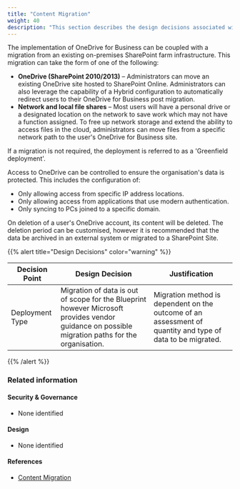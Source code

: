 ```yaml
---
title: "Content Migration"
weight: 40
description: "This section describes the design decisions associated with One Drive Content Migration for system(s) built using ASD's Blueprint for Secure Cloud."
---
```


The implementation of OneDrive for Business can be coupled with a migration from an existing on-premises SharePoint farm infrastructure. This migration can take the form of one of the following:

* **OneDrive (SharePoint 2010/2013)** – Administrators can move an existing OneDrive site hosted to SharePoint Online. Administrators can also leverage the capability of a Hybrid configuration to automatically redirect users to their OneDrive for Business post migration.
* **Network and local file shares** – Most users will have a personal drive or a designated location on the network to save work which may not have a function assigned. To free up network storage and extend the ability to access files in the cloud, administrators can move files from a specific network path to the user's OneDrive for Business site.

If a migration is not required, the deployment is referred to as a 'Greenfield deployment'.

Access to OneDrive can be controlled to ensure the organisation's data is protected. This includes the configuration of:

* Only allowing access from specific IP address locations.
* Only allowing access from applications that use modern authentication.
* Only syncing to PCs joined to a specific domain.

On deletion of a user's OneDrive account, its content will be deleted. The deletion period can be customised, however it is recommended that the data be archived in an external system or migrated to a SharePoint Site.

{{% alert title="Design Decisions" color="warning" %}}

| Decision Point  | Design Decision                                                                                                                                 | Justification                                                                                              |
|-----------------|-------------------------------------------------------------------------------------------------------------------------------------------------|------------------------------------------------------------------------------------------------------------|
| Deployment Type | Migration of data is out of scope for the Blueprint however Microsoft provides vendor guidance on possible migration paths for the organisation. | Migration method is dependent on the outcome of an assessment of quantity and type of data to be migrated. |

{{% /alert %}}

### Related information

#### Security & Governance

* None identified

#### Design

* None identified

#### References

* [Content Migration](https://docs.microsoft.com/onedrive/plan-onedrive-enterprise#migrating-data)